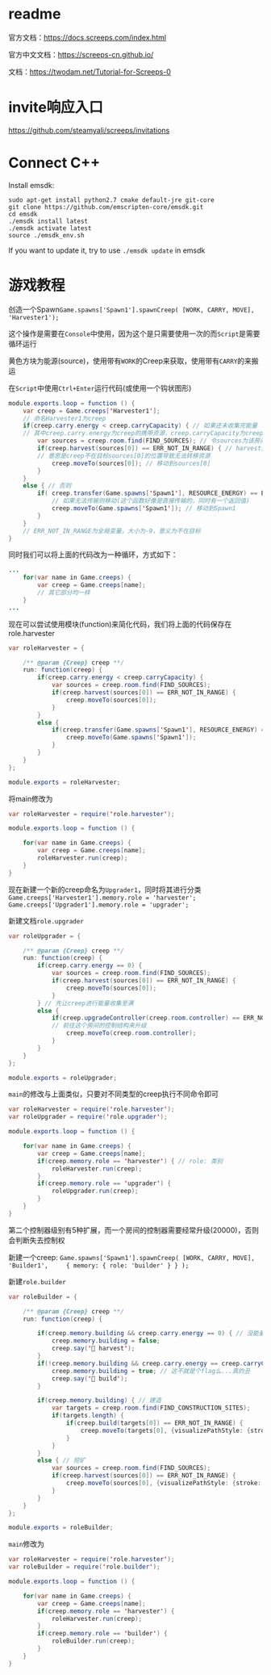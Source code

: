 # readme

官方文档：https://docs.screeps.com/index.html

官方中文文档：https://screeps-cn.github.io/

文档：https://twodam.net/Tutorial-for-Screeps-0

# invite响应入口

https://github.com/steamyali/screeps/invitations

# Connect C++

Install emsdk:
```
sudo apt-get install python2.7 cmake default-jre git-core
git clone https://github.com/emscripten-core/emsdk.git
cd emsdk
./emsdk install latest
./emsdk activate latest
source ./emsdk_env.sh
```

If you want to update it, try to use `./emsdk update` in emsdk

# 游戏教程

创造一个Spawn`Game.spawns['Spawn1'].spawnCreep( [WORK, CARRY, MOVE], 'Harvester1');`

这个操作是需要在`Console`中使用，因为这个是只需要使用一次的而`Script`是需要循环运行

黄色方块为能源(source)，使用带有`WORK`的Creep来获取，使用带有`CARRY`的来搬运

在`Script`中使用`Ctrl+Enter`运行代码(或使用一个钩状图形)

```java
module.exports.loop = function () {
    var creep = Game.creeps['Harvester1'];
    // 命名Harvester1为creep
    if(creep.carry.energy < creep.carryCapacity) { // 如果还未收集完能量
    // 其中creep.carry.energy为creep的携带资源，creep.carryCapacity为creep的携带资源总量
        var sources = creep.room.find(FIND_SOURCES); // 令sources为该房间可以找到的所有能源，是一个数组
        if(creep.harvest(sources[0]) == ERR_NOT_IN_RANGE) { // harvest是转移资源
        // 意思是creep不在目标sources[0]的位置导致无法转移资源
            creep.moveTo(sources[0]); // 移动到sources[0]
        }
    }
    else { // 否则
        if( creep.transfer(Game.spawns['Spawn1'], RESOURCE_ENERGY) == ERR_NOT_IN_RANGE ) {
            // 如果无法传输则移动(这个函数好像是直接传输的，同时有一个返回值)
            creep.moveTo(Game.spawns['Spawn1']); // 移动到Spawn1
        }
    }
    // ERR_NOT_IN_RANGE为全局变量，大小为-9，意义为不在目标
}
```

同时我们可以将上面的代码改为一种循环，方式如下：

```java
...
    for(var name in Game.creeps) {
        var creep = Game.creeps[name];
        // 其它部分均一样
    }
...
```

现在可以尝试使用模块(function)来简化代码，我们将上面的代码保存在role.harvester

```java
var roleHarvester = {

    /** @param {Creep} creep **/
    run: function(creep) {
	    if(creep.carry.energy < creep.carryCapacity) {
            var sources = creep.room.find(FIND_SOURCES);
            if(creep.harvest(sources[0]) == ERR_NOT_IN_RANGE) {
                creep.moveTo(sources[0]);
            }
        }
        else {
            if(creep.transfer(Game.spawns['Spawn1'], RESOURCE_ENERGY) == ERR_NOT_IN_RANGE) {
                creep.moveTo(Game.spawns['Spawn1']);
            }
        }
	}
};

module.exports = roleHarvester;
```

将main修改为
```java
var roleHarvester = require('role.harvester');

module.exports.loop = function () {

    for(var name in Game.creeps) {
        var creep = Game.creeps[name];
        roleHarvester.run(creep);
    }
}
```

现在新建一个新的creep命名为`Upgrader1`，同时将其进行分类`Game.creeps['Harvester1'].memory.role = 'harvester'; Game.creeps['Upgrader1'].memory.role = 'upgrader';`

新建文档`role.upgrader`

```java
var roleUpgrader = {

    /** @param {Creep} creep **/
    run: function(creep) {
	    if(creep.carry.energy == 0) {
            var sources = creep.room.find(FIND_SOURCES);
            if(creep.harvest(sources[0]) == ERR_NOT_IN_RANGE) {
                creep.moveTo(sources[0]);
            }
        } // 先让creep进行能量收集至满
        else { 
            if(creep.upgradeController(creep.room.controller) == ERR_NOT_IN_RANGE) { 
            // 前往这个房间的控制结构来升级
                creep.moveTo(creep.room.controller);
            }
        }
	}
};

module.exports = roleUpgrader;
```

`main`的修改与上面类似，只要对不同类型的creep执行不同命令即可

```java
var roleHarvester = require('role.harvester');
var roleUpgrader = require('role.upgrader');

module.exports.loop = function () {

    for(var name in Game.creeps) {
        var creep = Game.creeps[name];
        if(creep.memory.role == 'harvester') { // role: 类别
            roleHarvester.run(creep);
        }
        if(creep.memory.role == 'upgrader') {
            roleUpgrader.run(creep);
        }
    }
}
```

第二个控制器级别有5种扩展，而一个房间的控制器需要经常升级(20000)，否则会判断失去控制权

新建一个creep: `Game.spawns['Spawn1'].spawnCreep( [WORK, CARRY, MOVE], 'Builder1',     { memory: {
role: 'builder' } } );`

新建`role.builder`

```java
var roleBuilder = {

    /** @param {Creep} creep **/
    run: function(creep) {

	    if(creep.memory.building && creep.carry.energy == 0) { // 没能量就挖矿
            creep.memory.building = false;
            creep.say('🔄 harvest');
	    }
	    if(!creep.memory.building && creep.carry.energy == creep.carryCapacity) { // 有能量就开建
	        creep.memory.building = true; // 这不就是个flag么...真的丑
	        creep.say('🚧 build');
	    }

	    if(creep.memory.building) { // 建造
	        var targets = creep.room.find(FIND_CONSTRUCTION_SITES);
            if(targets.length) {
                if(creep.build(targets[0]) == ERR_NOT_IN_RANGE) {
                    creep.moveTo(targets[0], {visualizePathStyle: {stroke: '#ffffff'}});
                }
            }
	    }
	    else { // 挖矿
	        var sources = creep.room.find(FIND_SOURCES);
            if(creep.harvest(sources[0]) == ERR_NOT_IN_RANGE) {
                creep.moveTo(sources[0], {visualizePathStyle: {stroke: '#ffaa00'}});
            }
	    }
	}
};

module.exports = roleBuilder;
```

`main`修改为
```java
var roleHarvester = require('role.harvester');
var roleBuilder = require('role.builder');

module.exports.loop = function () {

    for(var name in Game.creeps) {
        var creep = Game.creeps[name];
        if(creep.memory.role == 'harvester') {
            roleHarvester.run(creep);
        }
        if(creep.memory.role == 'builder') {
            roleBuilder.run(creep);
        }
    }
}
```
